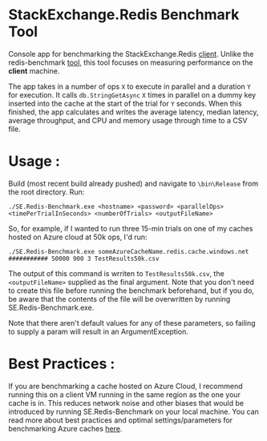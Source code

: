 # StackExchange.Redis Benchmark Tool
Console app for benchmarking the StackExchange.Redis [client](https://stackexchange.github.io/StackExchange.Redis/). Unlike the redis-benchmark [tool](https://redis.io/topics/benchmarks), this tool focuses on measuring performance on the <b>client</b> machine.

The app takes in a number of ops ```X``` to execute in parallel and a duration ```Y``` for execution. It calls ```db.StringGetAsync``` ```X``` times in parallel on a dummy key inserted into the cache at the start of the trial  for ```Y``` seconds. When this finished, the app calculates and writes the average latency, median latency, average throughput, and CPU and memory usage through time to a CSV file.

# Usage :
Build (most recent build already pushed) and navigate to `\bin\Release` from the root directory. Run: 
```
./SE.Redis-Benchmark.exe <hostname> <password> <parallelOps> <timePerTrialInSeconds> <numberOfTrials> <outputFileName>
```
So, for example, if I wanted to run three 15-min trials on one of my caches hosted on Azure cloud at 50k ops, I'd run:

```
./SE.Redis-Benchmark.exe someAzureCacheName.redis.cache.windows.net ########### 50000 900 3 TestResults50k.csv
```

The output of this command is wrriten to ```TestResults50k.csv```, the ```<outputFileName>``` supplied as the final argument. Note that you don't need to create this file before running the benchmark beforehand, but if you do, be aware that the contents of the file will be overwritten by running SE.Redis-Benchmark.exe.

Note that there aren't default values for any of these parameters, so failing to supply a param will result in an ArgumentException.

# Best Practices :
If you are benchmarking a cache hosted on Azure Cloud, I recommend running this on a client VM running in the same region as the one your cache is in. This reduces network noise and other biases that would be introduced by running SE.Redis-Benchmark on your local machine. 
You can read more about best practices and optimal settings/parameters for benchmarking Azure caches [here](https://gist.github.com/JonCole/925630df72be1351b21440625ff2671f#performance-testing).
